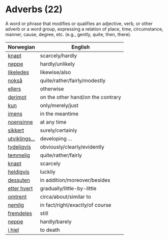 # Adverbs (22)

A word or phrase that modifies or qualifies an adjective, verb, or other adverb or a word group, expressing a relation of place, time, circumstance, manner, cause, degree, etc. (e.g., gently, quite, then, there).

| Norwegian | English |
| --- | --- |
| [knapt](https://www.ordnett.no/search?language=no&phrase=knapt) | scarcely/hardly |
| [neppe](https://www.ordnett.no/search?language=no&phrase=neppe) | hardly/unlikely |
| [likeledes](https://www.ordnett.no/search?language=no&phrase=likeledes) | likewise/also |
| [nokså](https://www.ordnett.no/search?language=no&phrase=nokså) | quite/rather/fairly/modestly |
| [ellers](https://www.ordnett.no/search?language=no&phrase=ellers) | otherwise |
| [derimot](https://www.ordnett.no/search?language=no&phrase=derimot) | on the other hand/on the contrary |
| [kun](https://www.ordnett.no/search?language=no&phrase=kun) | only/merely/just |
| [imens](https://www.ordnett.no/search?language=no&phrase=imens) | in the meantime |
| [noensinne](https://www.ordnett.no/search?language=no&phrase=noensinne) | at any time |
| [sikkert](https://www.ordnett.no/search?language=no&phrase=sikkert) | surely/certainly |
| [utviklings...](https://www.ordnett.no/search?language=no&phrase=utviklings...) | developing ... |
| [tydeligvis](https://www.ordnett.no/search?language=no&phrase=tydeligvis) | obviously/clearly/evidently |
| [temmelig](https://www.ordnett.no/search?language=no&phrase=temmelig) | quite/rather/fairly |
| [knapt](https://www.ordnett.no/search?language=no&phrase=knapt) | scarcely |
| [heldigvis](https://www.ordnett.no/search?language=no&phrase=heldigvis) | luckily |
| [dessuten](https://www.ordnett.no/search?language=no&phrase=dessuten) | in addition/moreover/besides |
| [etter hvert](https://www.ordnett.no/search?language=no&phrase=etter%20hvert) | gradually/little-by-little |
| [omtrent](https://www.ordnett.no/search?language=no&phrase=omtrent) | circa/about/similar to |
| [nemlig](https://www.ordnett.no/search?language=no&phrase=nemlig) | in fact/right/exactly/of course |
| [fremdeles](https://www.ordnett.no/search?language=no&phrase=fremdeles) | still |
| [neppe](https://www.ordnett.no/search?language=no&phrase=neppe) | hardly/barely |
| [i hjel](https://www.ordnett.no/search?language=no&phrase=i%20hjel) | to death |

